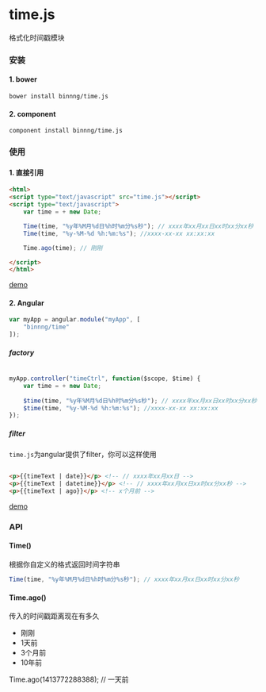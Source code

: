 time.js
=======

格式化时间戳模块

### 安装

#### 1. bower

```
bower install binnng/time.js
```

#### 2. component

```
component install binnng/time.js
```

### 使用

#### 1. 直接引用

```html
<html>
<script type="text/javascript" src="time.js"></script>
<script type="text/javascript">
	var time = + new Date;

	Time(time, "%y年%M月%d日%h时%m分%s秒"); // xxxx年xx月xx日xx时xx分xx秒
	Time(time, "%y-%M-%d %h:%m:%s"); //xxxx-xx-xx xx:xx:xx

	Time.ago(time); // 刚刚

</script>
</html>
```

[demo](http://binnng.github.io/time.js/demo/index.html)

#### 2. Angular

```javascript
var myApp = angular.module("myApp", [
	"binnng/time"
]); 
```

##### factory

```javascript

myApp.controller("timeCtrl", function($scope, $time) {  
	var time = + new Date;
	
	$time(time, "%y年%M月%d日%h时%m分%s秒"); // xxxx年xx月xx日xx时xx分xx秒
	$time(time, "%y-%M-%d %h:%m:%s"); //xxxx-xx-xx xx:xx:xx
});
```

##### filter
`time.js`为angular提供了filter，你可以这样使用
```html

<p>{{timeText | date}}</p> <!-- // xxxx年xx月xx日 -->
<p>{{timeText | datetime}}</p> <!-- // xxxx年xx月xx日xx时xx分xx秒 -->
<p>{{timeText | ago}}</p> <!-- x个月前 -->

````

[demo](http://binnng.github.io/time.js/demo/angluar.html)

### API

#### Time()

根据你自定义的格式返回时间字符串

```javascript
Time(time, "%y年%M月%d日%h时%m分%s秒"); // xxxx年xx月xx日xx时xx分xx秒
```

#### Time.ago()

传入的时间戳距离现在有多久

* 刚刚
* 1天前
* 3个月前
* 10年前

Time.ago(1413772288388); // 一天前
